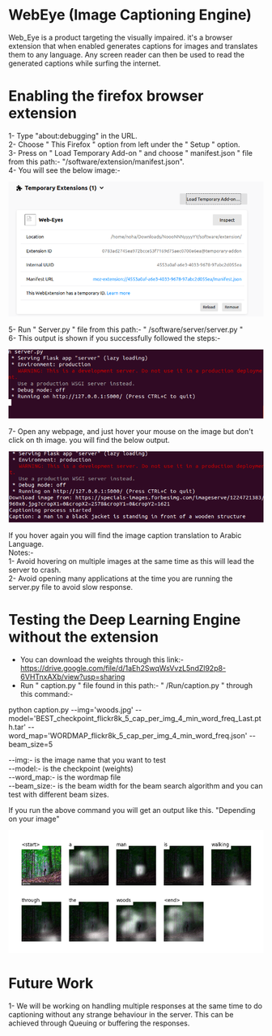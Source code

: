 # WebEye (Image Captioning Engine)
Web_Eye is a product targeting the visually impaired. it's a browser extension that when enabled generates captions for images and translates them to any language. Any screen reader can then be used to read the generated captions while surfing the internet.
# Enabling the firefox browser extension
1- Type "about:debugging" in the URL.\
2- Choose " This Firefox " option from left under the " Setup " option.\
3- Press on " Load Temporary Add-on " and choose " manifest.json " file from this path:- "/software/extension/manifest.json".\
4- You will see the below image:- 

![alt text](https://raw.githubusercontent.com/NohaAhmad/Web_Eye/master/Images/browser_extension.png)

5- Run " Server.py " file from this path:- " /software/server/server.py "\
6- This output is shown if you successfully followed the steps:-

![alt text](https://raw.githubusercontent.com/NohaAhmad/Web_Eye/master/Images/server.png)

7- Open any webpage, and just hover your mouse on the image but don't click on th image. you will find the below output.

![alt text](https://raw.githubusercontent.com/NohaAhmad/Web_Eye/master/Images/server2.png)

If you hover again you will find the image caption translation to Arabic Language.\
Notes:-\
1- Avoid hovering on multiple images at the same time as this will lead the server to crash.\
2- Avoid opening many applications at the time you are running the server.py file to avoid slow response.  

# Testing the Deep Learning Engine without the extension

* You can download the weights through this link:-
https://drive.google.com/file/d/1aEh2SwqWsVvzL5ndZl92p8-6VHTnxAXb/view?usp=sharing
* Run " caption.py " file found in this path:- " /Run/caption.py " through this command:-

python caption.py --img='woods.jpg' --model='BEST_checkpoint_flickr8k_5_cap_per_img_4_min_word_freq_Last.pth.tar' --word_map='WORDMAP_flickr8k_5_cap_per_img_4_min_word_freq.json' --beam_size=5

--img:- is the image name that you want to test\
--model:- is the checkpoint (weights)\
--word_map:- is the wordmap file\
--beam_size:- is the beam width for the beam search algorithm and you can test with different beam sizes.

If you run the above command you will get an output like this. "Depending on your image"

![alt text](https://raw.githubusercontent.com/NohaAhmad/Web_Eye/master/Images/woods.png)

# Future Work
1- We will be working on handling multiple responses at the same time to do captioning without any strange behaviour in the server.
   This can be achieved through Queuing or buffering the responses.
